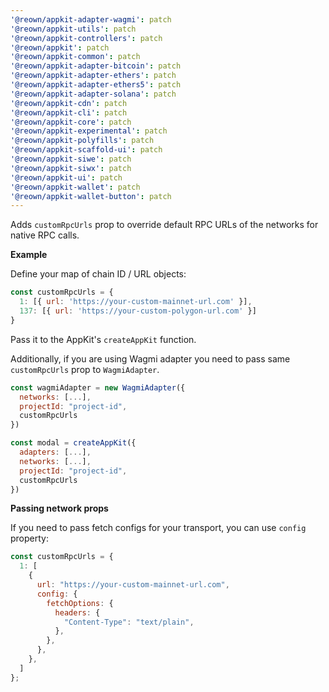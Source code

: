 ```yaml
---
'@reown/appkit-adapter-wagmi': patch
'@reown/appkit-utils': patch
'@reown/appkit-controllers': patch
'@reown/appkit': patch
'@reown/appkit-common': patch
'@reown/appkit-adapter-bitcoin': patch
'@reown/appkit-adapter-ethers': patch
'@reown/appkit-adapter-ethers5': patch
'@reown/appkit-adapter-solana': patch
'@reown/appkit-cdn': patch
'@reown/appkit-cli': patch
'@reown/appkit-core': patch
'@reown/appkit-experimental': patch
'@reown/appkit-polyfills': patch
'@reown/appkit-scaffold-ui': patch
'@reown/appkit-siwe': patch
'@reown/appkit-siwx': patch
'@reown/appkit-ui': patch
'@reown/appkit-wallet': patch
'@reown/appkit-wallet-button': patch
---
```


Adds `customRpcUrls` prop to override default RPC URLs of the networks for native RPC calls.

**Example**

Define your map of chain ID / URL objects:

```jsx
const customRpcUrls = {
  1: [{ url: 'https://your-custom-mainnet-url.com' }],
  137: [{ url: 'https://your-custom-polygon-url.com' }]
}
```

Pass it to the AppKit's `createAppKit` function.

Additionally, if you are using Wagmi adapter you need to pass same `customRpcUrls` prop to `WagmiAdapter`.

```jsx
const wagmiAdapter = new WagmiAdapter({
  networks: [...],
  projectId: "project-id",
  customRpcUrls
})

const modal = createAppKit({
  adapters: [...],
  networks: [...],
  projectId: "project-id",
  customRpcUrls
})
```

**Passing network props**

If you need to pass fetch configs for your transport, you can use `config` property:

```jsx
const customRpcUrls = {
  1: [
    {
      url: "https://your-custom-mainnet-url.com",
      config: {
        fetchOptions: {
          headers: {
            "Content-Type": "text/plain",
          },
        },
      },
    },
  ]
};
```
